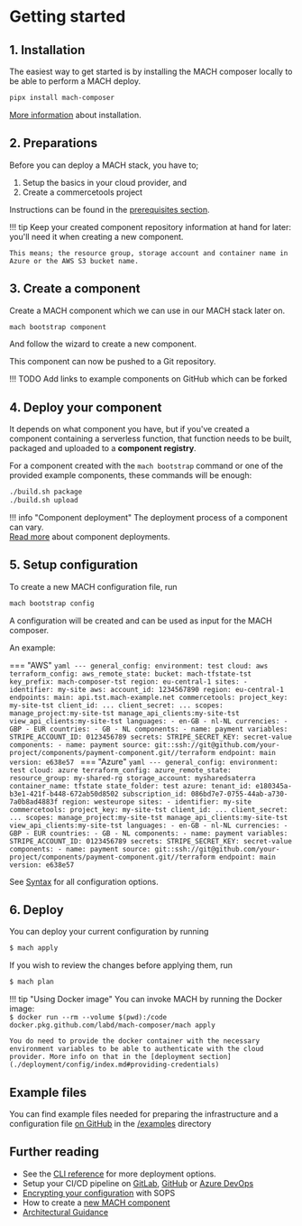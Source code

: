# Getting started

## 1. Installation

The easiest way to get started is by installing the MACH composer locally to be able to perform a MACH deploy.

```bash
pipx install mach-composer
```

[More information](./workflow/environment.md#installing-the-cli) about installation.

## 2. Preparations

Before you can deploy a MACH stack, you have to;

1. Setup the basics in your cloud provider, and
2. Create a commercetools project

Instructions can be found in the [prerequisites section](./prerequisites/index.md).

!!! tip
    Keep your created component repository information at hand for later: you'll need it when creating a new component.

    This means; the resource group, storage account and container name in Azure or the AWS S3 bucket name.

## 3. Create a component

Create a MACH component which we can use in our MACH stack later on.

```bash
mach bootstrap component
```

And follow the wizard to create a new component.

This component can now be pushed to a Git repository.

!!! TODO
    Add links to example components on GitHub which can be forked

## 4. Deploy your component

It depends on what component you have, but if you've created a component containing a serverless function, that function needs to be built, packaged and uploaded to a **component registry**.

For a component created with the `mach bootstrap` command or one of the provided example components, these commands will be enough:

```bash
./build.sh package
./build.sh upload
```

!!! info "Component deployment"
    The deployment process of a component can vary.<br>
    [Read more](./deployment/components.md) about component deployments.

## 5. Setup configuration

To create a new MACH configuration file, run

```bash
mach bootstrap config
```

A configuration will be created and can be used as input for the MACH composer.

An example:

=== "AWS"
      ```yaml
      ---
      general_config:
        environment: test
        cloud: aws
        terraform_config:
          aws_remote_state:
            bucket: mach-tfstate-tst
              key_prefix: mach-composer-tst
              region: eu-central-1
      sites:
        - identifier: my-site
          aws:
            account_id: 1234567890
            region: eu-central-1
          endpoints:
            main: api.tst.mach-example.net
          commercetools:
            project_key: my-site-tst
            client_id: ...
            client_secret: ...
            scopes: manage_project:my-site-tst manage_api_clients:my-site-tst view_api_clients:my-site-tst
            languages:
              - en-GB
              - nl-NL
            currencies:
              - GBP
              - EUR
            countries:
              - GB
              - NL
          components:
            - name: payment
              variables:
                STRIPE_ACCOUNT_ID: 0123456789
              secrets:
                STRIPE_SECRET_KEY: secret-value
      components:
        - name: payment
          source: git::ssh://git@github.com/your-project/components/payment-component.git//terraform
          endpoint: main
          version: e638e57
      ```
=== "Azure"
      ```yaml
      ---
      general_config:
        environment: test
        cloud: azure
        terraform_config:
          azure_remote_state:
            resource_group: my-shared-rg
            storage_account: mysharedsaterra
            container_name: tfstate
            state_folder: test
        azure:
          tenant_id: e180345a-b3e1-421f-b448-672ab50d8502
          subscription_id: 086bd7e7-0755-44ab-a730-7a0b8ad4883f
          region: westeurope
      sites:
        - identifier: my-site
          commercetools:
          project_key: my-site-tst
          client_id: ...
          client_secret: ...
          scopes: manage_project:my-site-tst manage_api_clients:my-site-tst view_api_clients:my-site-tst
          languages:
            - en-GB
            - nl-NL
          currencies:
            - GBP
            - EUR
          countries:
            - GB
            - NL
          components:
            - name: payment
              variables:
                STRIPE_ACCOUNT_ID: 0123456789
              secrets:
                STRIPE_SECRET_KEY: secret-value
      components:
        - name: payment
          source: git::ssh://git@github.com/your-project/components/payment-component.git//terraform
          endpoint: main
          version: e638e57
      ```

See [Syntax](./syntax.md) for all configuration options.

## 6. Deploy

You can deploy your current configuration by running

```bash
$ mach apply
```

If you wish to review the changes before applying them, run

```bash
$ mach plan
```

!!! tip "Using Docker image"
    You can invoke MACH by running the Docker image:<br>
    `$ docker run --rm --volume $(pwd):/code docker.pkg.github.com/labd/mach-composer/mach apply`

    You do need to provide the docker container with the necessary environment variables to be able to authenticate with the cloud provider. More info on that in the [deployment section](./deployment/config/index.md#providing-credentials)


## Example files

You can find example files needed for preparing the infrastructure and a configuration file [on GitHub](https://github.com/labd/mach-composer/tree/master/examples/) in the [/examples](https://github.com/labd/mach-composer/tree/master/examples/) directory

## Further reading

- See the [CLI reference](./workflow/cli.md#apply) for more deployment options.
- Setup your CI/CD pipeline on [GitLab](./deployment/ci/gitlab.md), [GitHub](./deployment/ci/github.md) or [Azure DevOps](./deployment/ci/devops.md)
- [Encrypting your configuration](./security.md#encrypt-your-mach-configuration) with SOPS
- How to create a [new MACH component](./components/index.md)
- [Architectural Guidance](./guidance/index.md)

